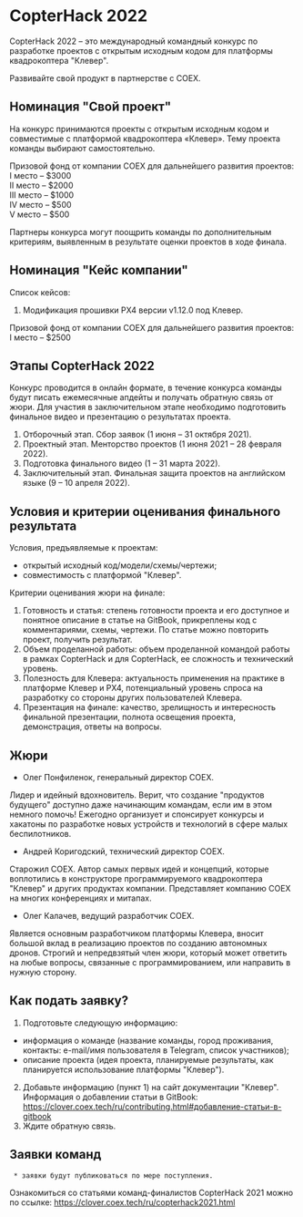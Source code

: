 # CopterHack 2022

CopterHack 2022 – это международный командный конкурс по разработке проектов с открытым исходным кодом для платформы квадрокоптера "Клевер".

Развивайте свой продукт в партнерстве с COEX.

## Номинация "Свой проект"

На конкурс принимаются  проекты с открытым исходным кодом и совместимые с платформой квадрокоптера «Клевер». Тему проекта команды выбирают самостоятельно.

Призовой фонд от компании COEX для дальнейшего развития проектов:  
  I место – $3000   
  II место – $2000   
  III место – $1000   
  IV место – $500   
  V место – $500 

Партнеры конкурса могут поощрить команды по дополнительным критериям, выявленным в результате оценки проектов в ходе финала.

## Номинация "Кейс компании"

Список кейсов:
1. Модификация прошивки PX4 версии v1.12.0 под Клевер.

Призовой фонд от компании COEX для дальнейшего развития проектов:
  I место – $2500 

## Этапы CopterHack 2022

Конкурс проводится в онлайн формате, в течение конкурса команды будут писать ежемесячные апдейты и получать обратную связь от жюри. Для участия в заключительном этапе необходимо подготовить финальное видео и презентацию о результатах проекта.

1. Отборочный этап. Сбор заявок (1 июня – 31 октября 2021).
2. Проектный этап. Менторство проектов (1 июня 2021 – 28 февраля 2022).
3. Подготовка финального видео (1 – 31 марта 2022).
4. Заключительный этап. Финальная защита проектов на английском языке (9 – 10 апреля 2022).

## Условия и критерии оценивания финального результата

Условия, предъявляемые к проектам:
  * открытый исходный код/модели/схемы/чертежи;
  * совместимость с платформой "Клевер".

Критерии оценивания жюри на финале: 
1. Готовность и статья: степень готовности проекта и его доступное и понятное описание в статье на GitBook, прикреплены код с комментариями, схемы, чертежи. По статье можно повторить проект, получить результат.
2. Объем проделанной работы: объем проделанной командой работы в рамках CopterHack и для CopterHack, ее сложность и технический уровень.
3. Полезность для Клевера: актуальность применения на практике в платформе Клевер и PX4, потенциальный уровень спроса на разработку со стороны других пользователей Клевера.
4. Презентация на финале: качество, зрелищность и интересность финальной презентации, полнота освещения проекта, демонстрация, ответы на вопросы.

## Жюри

  * Олег Понфиленок, генеральный директор COEX.
  

Лидер и идейный вдохновитель. Верит, что создание "продуктов будущего" доступно даже начинающим командам, если им в этом немного помочь! Ежегодно организует и спонсирует конкурсы и хакатоны по разработке новых устройств и технологий в сфере малых беспилотников.
  * Андрей Коригодский, технический директор COEX.
  

Старожил COEX. Автор самых первых идей и концепций, которые воплотились в конструкторе программируемого квадрокоптера "Клевер" и других продуктах компании. Представляет компанию COEX на многих конференциях и митапах.
  * Олег Калачев, ведущий разработчик COEX.
  

Является основным разработчиком платформы Клевера, вносит большой вклад в реализацию проектов по созданию автономных дронов. Строгий и непредвзятый член жюри, который может ответить на любые вопросы, связанные с программированием, или направить в нужную сторону. 

## Как подать заявку?

1. Подготовьте следующую информацию:
  * информация о команде (название команды, город проживания, контакты: e-mail/имя пользователя в Telegram, список участников);
  * описание проекта (идея проекта, планируемые результаты, как планируется использование платформы "Клевер").
2. Добавьте информацию (пункт 1) на сайт документации "Клевер". Информация о добавлении статьи в GitBook: https://clover.coex.tech/ru/contributing.html#добавление-статьи-в-gitbook 
3. Ждите обратную связь.

## Заявки команд

     * заявки будут публиковаться по мере поступления.

Ознакомиться со статьями команд-финалистов CopterHack 2021 можно по ссылке: https://clover.coex.tech/ru/copterhack2021.html

